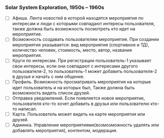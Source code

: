 ### Solar System Exploration, 1950s – 1960s
- [ ] Афиша. Лента новостей в которой находятся мероприятия по интересам и люди с которыми совпадают интересы пользователя, также должна быть возможность посмотреть кто идет на мероприятие.
- [ ] Возможность создавать пользователям мероприятия. При создании мероприятия указывается: вид мероприятия (спортивное и ТД), количество человек, стоимость, место, автор, название мероприятия. 
- [ ] Круги по интересам. При регистрации пользователь-1  указывает свои интересы, если они совпадают с интересами другого пользователя-2, то пользователь-1 может добавить пользователя-2 в друзья и начать с ним общение. 
- [ ] Профиль. Возможность просматривать мероприятия на которые идет пользователь и на которых был, Также должна быть возможность видеть список друзей. 
- [ ] Отправка уведомлений. Если появляется новое мероприятие, пользователя кто-то хочет добавить в друзья или пользователю кто-то написал.
- [ ] Карта. Пользователь может видеть на карте мероприятия или друзей. 
- [ ] Админка. Управление мероприятиями(возмозможность удалять или добавлять мероприятия), контентом, модерация. 
